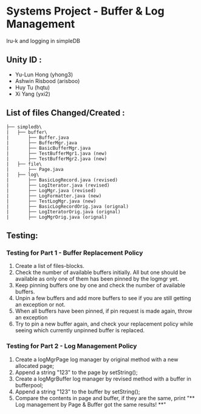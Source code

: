 # Systems Project - Buffer & Log Management
lru-k and logging in simpleDB

## Unity ID :

+ Yu-Lun Hong (yhong3)
+ Ashwin Risbood (arisboo)
+ Huy Tu (hqtu)
+ Xi Yang (yxi2)

## List of files Changed/Created :

```
├── simpledb\
|   ├── buffer\ 
|       ├── Buffer.java
|       ├── BufferMgr.java
|       ├── BasicBufferMgr.java
|       ├── TestBufferMgr1.java (new)
|       ├── TestBufferMgr2.java (new)
|   ├── file\ 
|       ├── Page.java 
|   ├── log\ 
|       ├── BasicLogRecord.java (revised)
|       ├── LogIterator.java (revised)
|       ├── LogMgr.java (revised)
|       ├── LogFormatter.java (new)
|       ├── TestLogMgr.java (new)
|       ├── BasicLogRecordOrig.java (orignal)
|       ├── LogIteratorOrig.java (orignal)
|       ├── LogMgrOrig.java (orignal)
```

## Testing: 
### Testing for Part 1 - Buffer Replacement Policy

1. Create a list of files-blocks.
2. Check the number of available buffers initially. All but one should be available as only
one of them has been pinned by the logmgr yet.
3. Keep pinning buffers one by one and check the number of available buffers.
4. Unpin a few buffers and add more buffers to see if you are still getting an exception or not.
5. When all buffers have been pinned, if pin request is made again, throw an exception
6. Try to pin a new buffer again, and check your replacement policy while seeing which
currently unpinned buffer is replaced.

### Testing for Part 2 - Log Management Policy

1. Create a logMgrPage log manager by original method with a new allocated page; 
2. Append a string "123" to the page by setString();
3. Create a logMgrBuffer log manager by revised method with a buffer in bufferpool;
4. Append a string "123" to the buffer by setString();
5. Compare the contents in page and buffer, if they are the same, print "** Log management by Page & Buffer got the same results! **"

